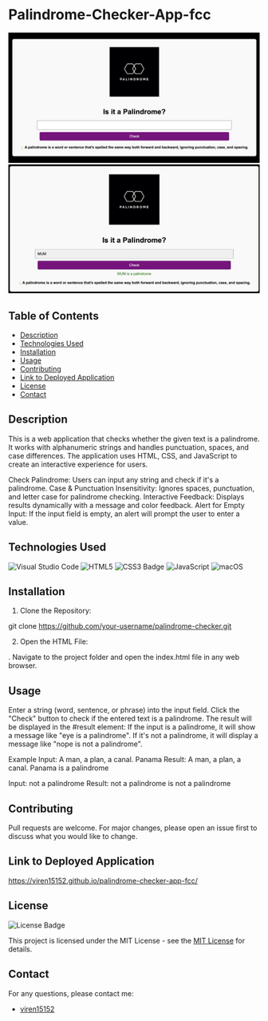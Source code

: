# Palindrome-Checker-App-fcc

![Screenshot of application](<Screenshot 2025-01-22 at 13.35.59.png>)
![Screenshot of application functioning](<Screenshot 2025-01-22 at 13.53.32.png>)

## Table of Contents

* [Description](#description)
* [Technologies Used](#technologies-used)
* [Installation](#installation)
* [Usage](#usage)
* [Contributing](#contributing)
* [Link to Deployed Application](#link-to-deployed-application)
* [License](#license)
* [Contact](#contact)

## Description

This is a web application that checks whether the given text is a palindrome. It works with alphanumeric strings and handles punctuation, spaces, and case differences. The application uses HTML, CSS, and JavaScript to create an interactive experience for users.

Check Palindrome: Users can input any string and check if it's a palindrome.
Case & Punctuation Insensitivity: Ignores spaces, punctuation, and letter case for palindrome checking.
Interactive Feedback: Displays results dynamically with a message and color feedback.
Alert for Empty Input: If the input field is empty, an alert will prompt the user to enter a value.

## Technologies Used

![Visual Studio Code](https://img.shields.io/badge/Visual%20Studio%20Code-0078d7.svg?style=for-the-badge&logo=visual-studio-code&logoColor=white)
![HTML5](https://img.shields.io/badge/HTML5-E34F26?style=for-the-badge&logo=html5&logoColor=white)
![CSS3 Badge](https://img.shields.io/badge/CSS3-1572B6?logo=css3&logoColor=fff&style=for-the-badge)
![JavaScript](https://img.shields.io/badge/javascript-%23323330.svg?style=for-the-badge&logo=javascript&logoColor=%23F7DF1E)
![macOS](https://img.shields.io/badge/mac%20os-000000?style=for-the-badge&logo=macos&logoColor=F0F0F0)


## Installation

1. Clone the Repository:

git clone https://github.com/your-username/palindrome-checker.git

2. Open the HTML File:

. Navigate to the project folder and open the index.html file in any web browser.

## Usage 

Enter a string (word, sentence, or phrase) into the input field.
Click the "Check" button to check if the entered text is a palindrome.
The result will be displayed in the #result element:
If the input is a palindrome, it will show a message like "eye is a palindrome".
If it's not a palindrome, it will display a message like "nope is not a palindrome".

Example
Input: A man, a plan, a canal. Panama
Result: A man, a plan, a canal. Panama is a palindrome

Input: not a palindrome
Result: not a palindrome is not a palindrome


## Contributing

Pull requests are welcome. For major changes, please open an issue first
to discuss what you would like to change.

## Link to Deployed Application 

https://viren15152.github.io/palindrome-checker-app-fcc/

## License

![License Badge](https://img.shields.io/badge/License-MIT-yellow.svg)

This project is licensed under the MIT License - see the [MIT License](https://opensource.org/licenses/MIT) for details.


## Contact

For any questions, please contact me:

  - [viren15152](https://github.com/viren15152)